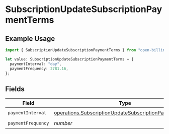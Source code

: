 # SubscriptionUpdateSubscriptionPaymentTerms

## Example Usage

```typescript
import { SubscriptionUpdateSubscriptionPaymentTerms } from "open-billing/models/operations";

let value: SubscriptionUpdateSubscriptionPaymentTerms = {
  paymentInterval: "day",
  paymentFrequency: 2781.16,
};
```

## Fields

| Field                                                                                                                                | Type                                                                                                                                 | Required                                                                                                                             | Description                                                                                                                          |
| ------------------------------------------------------------------------------------------------------------------------------------ | ------------------------------------------------------------------------------------------------------------------------------------ | ------------------------------------------------------------------------------------------------------------------------------------ | ------------------------------------------------------------------------------------------------------------------------------------ |
| `paymentInterval`                                                                                                                    | [operations.SubscriptionUpdateSubscriptionPaymentInterval](../../models/operations/subscriptionupdatesubscriptionpaymentinterval.md) | :heavy_check_mark:                                                                                                                   | N/A                                                                                                                                  |
| `paymentFrequency`                                                                                                                   | *number*                                                                                                                             | :heavy_check_mark:                                                                                                                   | N/A                                                                                                                                  |